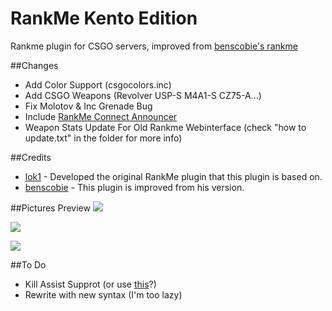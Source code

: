 # RankMe Kento Edition
Rankme plugin for CSGO servers, improved from [benscobie's rankme](https://github.com/benscobie/sourcemod-rankme)

##Changes
* Add Color Support (csgocolors.inc)
* Add CSGO Weapons (Revolver USP-S M4A1-S CZ75-A...)
* Fix Molotov & Inc Grenade Bug
* Include [RankMe Connect Announcer](https://forums.alliedmods.net/showthread.php?t=169162)
* Weapon Stats Update For Old Rankme Webinterface (check "how to update.txt" in the folder for more info)

##Credits
* [lok1](https://forums.alliedmods.net/showthread.php?t=155621) - Developed the original RankMe plugin that this plugin is based on.
* [benscobie](https://github.com/benscobie/sourcemod-rankme) - This plugin is improved from his version.

##Pictures Preview
![](http://i.imgur.com/wwaSxBG.jpg "")

![](http://i.imgur.com/x4r3XMF.jpg "")

![](http://i.imgur.com/HV8xSFl.jpg "")

##To Do
* Kill Assist Supprot (or use [this](https://forums.alliedmods.net/showthread.php?t=152496)?)
* Rewrite with new syntax (I'm too lazy)
